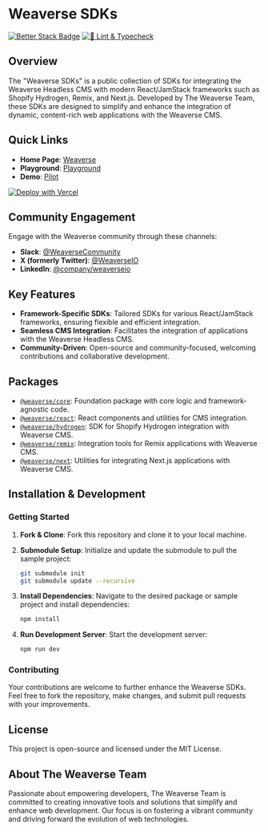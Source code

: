 # Weaverse SDKs
[![Better Stack Badge](https://uptime.betterstack.com/status-badges/v1/monitor/vif3.svg)](https://wvse.cc/weaverse-status)
[![🚀 Lint & Typecheck](https://github.com/Weaverse/weaverse/actions/workflows/check.yml/badge.svg)](https://github.com/Weaverse/weaverse/actions/workflows/check.yml)
## Overview

The "Weaverse SDKs" is a public collection of SDKs for integrating the Weaverse Headless CMS with modern React/JamStack
frameworks such as Shopify Hydrogen, Remix, and Next.js. Developed by The Weaverse Team, these SDKs are designed to
simplify and enhance the integration of dynamic, content-rich web applications with the Weaverse CMS.

## Quick Links

- **Home Page**: [Weaverse](https://weaverse.io)
- **Playground**: [Playground](https://playground.weaverse.io)
- **Demo**: [Pilot](https://github.com/weaverse/pilot)


[![Deploy with Vercel](https://vercel.com/button)](https://wvse.cc/deploy-pilot-to-vercel)

## Community Engagement

Engage with the Weaverse community through these channels:

- **Slack**: [@WeaverseCommunity](https://wvse.cc/weaverse-slack)
- **X (formerly Twitter)**: [@WeaverseIO](https://wvse.cc/weaverse-twitter)
- **LinkedIn**: [@company/weaverseio](https://wvse.cc/weaverse-linkedin)

## Key Features

- **Framework-Specific SDKs**: Tailored SDKs for various React/JamStack frameworks, ensuring flexible and efficient
  integration.
- **Seamless CMS Integration**: Facilitates the integration of applications with the Weaverse Headless CMS.
- **Community-Driven**: Open-source and community-focused, welcoming contributions and collaborative development.

## Packages

- [`@weaverse/core`](https://github.com/Weaverse/weaverse/tree/main/packages/core): Foundation package with core logic
  and framework-agnostic code.
- [`@weaverse/react`](https://github.com/Weaverse/weaverse/tree/main/packages/react): React components and utilities for
  CMS integration.
- [`@weaverse/hydrogen`](https://github.com/Weaverse/weaverse/tree/main/packages/hydrogen): SDK for Shopify Hydrogen
  integration with Weaverse CMS.
- [`@weaverse/remix`](https://github.com/Weaverse/weaverse/tree/main/packages/remix): Integration tools for Remix
  applications with Weaverse CMS.
- [`@weaverse/next`](https://github.com/Weaverse/weaverse/tree/main/packages/next): Utilities for integrating Next.js
  applications with Weaverse CMS.

## Installation & Development

### Getting Started

1. **Fork & Clone**: Fork this repository and clone it to your local machine.

2. **Submodule Setup**: Initialize and update the submodule to pull the sample project:
   ```bash
   git submodule init
   git submodule update --recursive
   ```

3. **Install Dependencies**: Navigate to the desired package or sample project and install dependencies:
   ```bash
   npm install
   ```

4. **Run Development Server**: Start the development server:
   ```bash
   npm run dev
   ```

### Contributing

Your contributions are welcome to further enhance the Weaverse SDKs. Feel free to fork the repository, make changes, and
submit pull requests with your improvements.

## License

This project is open-source and licensed under the MIT License.

## About The Weaverse Team

Passionate about empowering developers, The Weaverse Team is committed to creating innovative tools and solutions that
simplify and enhance web development. Our focus is on fostering a vibrant community and driving forward the evolution of
web technologies.
